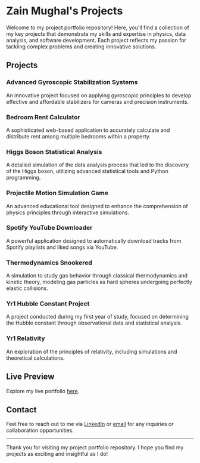 # Zain Mughal's Projects

Welcome to my project portfolio repository! Here, you'll find a collection of my key projects that demonstrate my skills and expertise in physics, data analysis, and software development. Each project reflects my passion for tackling complex problems and creating innovative solutions.

## Projects

### Advanced Gyroscopic Stabilization Systems
An innovative project focused on applying gyroscopic principles to develop effective and affordable stabilizers for cameras and precision instruments.

### Bedroom Rent Calculator
A sophisticated web-based application to accurately calculate and distribute rent among multiple bedrooms within a property.

### Higgs Boson Statistical Analysis
A detailed simulation of the data analysis process that led to the discovery of the Higgs boson, utilizing advanced statistical tools and Python programming.

### Projectile Motion Simulation Game
An advanced educational tool designed to enhance the comprehension of physics principles through interactive simulations.

### Spotify YouTube Downloader
A powerful application designed to automatically download tracks from Spotify playlists and liked songs via YouTube.

### Thermodynamics Snookered
A simulation to study gas behavior through classical thermodynamics and kinetic theory, modeling gas particles as hard spheres undergoing perfectly elastic collisions.

### Yr1 Hubble Constant Project
A project conducted during my first year of study, focused on determining the Hubble constant through observational data and statistical analysis.

### Yr1 Relativity
An exploration of the principles of relativity, including simulations and theoretical calculations.

## Live Preview

Explore my live portfolio [here](https://zippyg.github.io/React_porfolio_zain.github.io/).

## Contact

Feel free to reach out to me via [LinkedIn](https://www.linkedin.com/feed/) or [email](mailto:zainmughal77@outlook.com) for any inquiries or collaboration opportunities.

---

Thank you for visiting my project portfolio repository. I hope you find my projects as exciting and insightful as I do!
